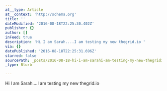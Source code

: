 ```yaml
---
at__type: Article
at__context: 'http://schema.org'
title: ''
dateModified: '2016-08-18T22:25:30.402Z'
publisher: {}
author: []
inFeed: true
description: 'Hi I am Sarah....I am testing my new thegrid.io '
via: {}
datePublished: '2016-08-18T22:25:31.696Z'
starred: false
sourcePath: _posts/2016-08-18-hi-i-am-sarahi-am-testing-my-new-thegridio.md
_type: Blurb

---
```

Hi I am Sarah....I am testing my new thegrid.io